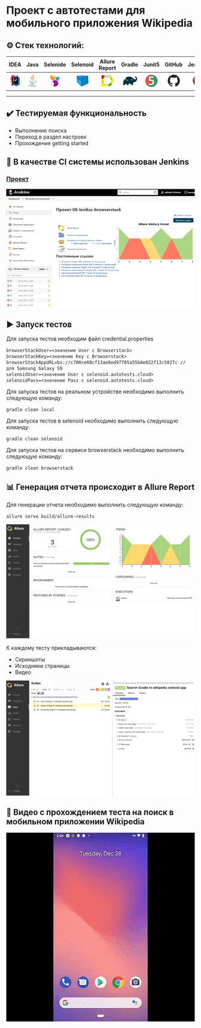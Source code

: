 # Проект с автотестами для мобильного приложения Wikipedia

## :gear: Стек технологий:
| IDEA | Java | Selenide | Selenoid | Allure Report | Gradle | Junit5 | GitHub | Jenkins | Rest-Assured | Appium | Browserstack |
|:--------:|:-------------:|:---------:|:-------:|:----:|:------:|:----:|:----:|:------:|:------:|:--------:|:--------:|
| <img src="images/Intelij_IDEA.svg" width="40" height="40"> | <img src="images/JAVA.svg" width="40" height="40"> | <img src="images/Selenide.svg" width="40" height="40"> | <img src="images/Selenoid.svg" width="40" height="40"> | <img src="images/Allure_Report.svg" width="40" height="40"> | <img src="images/Gradle.svg" width="40" height="40"> | <img src="images/Junit5.svg" width="40" height="40"> | <img src="images/GitHub.svg" width="40" height="40"> | <img src="images/Jenkins.svg" width="40" height="40"> | <img src="images/Rest-Assured.svg" width="40" height="40"> | <img src="images/Appium.svg" width="40" height="40"> | <img src="images/Browserstack.svg" width="40" height="40"> |
___

## :heavy_check_mark: Тестируемая функциональность
- Выполнение поиска
- Переход в раздел настроек
- Прохождение getting started

## :pushpin: В качестве CI системы использован Jenkins
### [Проект](https://jenkins.autotests.cloud/job/08-levikss-browserstack/)

![alt "Jenkins"](./images/Jenkins.png "Jenkins")

## :arrow_forward: Запуск тестов

Для запуска тестов необходим файл credential.properties
```
browserStackUser=<значение User с Browserstack>
browserStackKey=<значение Key с Browserstack>
browserStackAppURL=bs://c700ce60cf13ae8ed97705a55b8e022f13c5827c // для Samsung Galaxy S9
selenoidUser=<значение User с selenoid.autotests.cloud>
selenoidPass=<значение Pass с selenoid.autotests.cloud>
```
Для запуска тестов на реальном устройстве необходимо выполнить следующую команду:
```
gradle clean local
```
Для запуска тестов в selenoid необходимо выполнить следующую команду:
```
gradle clean selenoid
```
Для запуска тестов на сервисе browserstack необходимо выполнить следующую команду:
```
gradle clean browserstack
```

## :bar_chart: Генерация отчета происходит в Allure Report

Для генерации отчета необходимо выполнить следующую команду:

```
allure serve build/allure-results
```

![alt "Allure Report"](./images/Allure_report1.png "Allure Report")

К каждому тесту прикладываются:
- Скриншоты
- Исходники страницы
- Видео

![alt "Allure Report"](./images/Allure_report2.png "Allure Report")

## :movie_camera: Видео с прохождением теста на поиск в мобильном приложении Wikipedia

![alt "Video"](./images/Video.gif "Video") 
